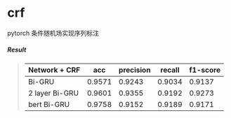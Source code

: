 # crf
pytorch 条件随机场实现序列标注

##### Result
>| Network + CRF        |    acc    |  precision  |    recall   |  f1-score  |
>|----------------------|-----------|-------------|-------------|------------|
>| Bi-GRU               |  0.9571   |   0.9243    |   0.9034    |   0.9137   |
>| 2 layer Bi-GRU       |  0.9601   |   0.9355    |   0.9192    |   0.9273   |
>| bert Bi-GRU          |  0.9758   |   0.9152    |   0.9189    |   0.9171   |